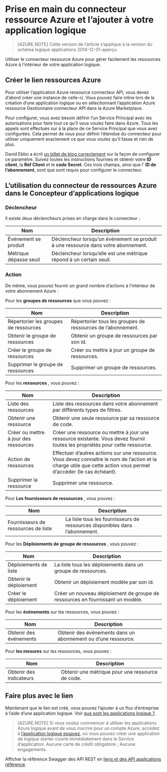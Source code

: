<properties
   pageTitle="L’utilisation du connecteur ressource Azure dans les applications logique | Service d’application Microsoft Azure"
   description="Comment créer et configurer l’application Azure ressource connecteur ou API et l’utiliser dans une application logique dans le Service d’application Azure"
   services="logic-apps"
   documentationCenter=".net,nodejs,java"
   authors="stepsic-microsoft-com"
   manager="erikre"
   editor=""/>

<tags
   ms.service="logic-apps"
   ms.devlang="multiple"
   ms.topic="article"
   ms.tgt_pltfrm="na"
   ms.workload="integration"
   ms.date="09/01/2016"
   ms.author="stepsic"/>

# <a name="get-started-with-the-azure-resource-connector-and-add-it-to-your-logic-app"></a>Prise en main du connecteur ressource Azure et l’ajouter à votre application logique
>[AZURE.NOTE] Cette version de l’article s’applique à la version du schéma logique applications 2014-12-01-aperçu.

Utiliser le connecteur ressource Azure pour gérer facilement les ressources Azure à l’intérieur de votre application logique.

## <a name="create-the-azure-resource-connector"></a>Créer le lien ressources Azure
Pour utiliser l’application Azure ressource connecteur API, vous devez d’abord créer une instance de celle-ci. Vous pouvez faire inline lors de la création d’une application logique ou en sélectionnant l’application Azure ressource Gestionnaire connecteur API dans la Azure Marketplace.

Pour configurer, vous avez besoin définir l’un Service Principal avec les autorisations pour faire tout ce qu’il vous voulez faire dans Azure. Tous les appels sont effectués sur à la place de ce Service Principal que vous avez configurées. Cela permet de vous pour définir l’étendue du connecteur pour utiliser uniquement exactement ce que vous voulez qu’il fasse et rien de plus.

David Ebbo a écrit [un billet de blog correctement](http://blog.davidebbo.com/2014/12/azure-service-principal.html) sur la façon de configurer ce paramètre. Suivez toutes les instructions fournies et obtenir votre **ID client**, la **Réf Client** et le **code Secret**. Ces trois champs, ainsi que l' **ID de l’abonnement**, sont que sont requis pour configurer le connecteur.

## <a name="using-the-azure-resource-connector-in-logic-apps-designer"></a>L’utilisation du connecteur de ressources Azure dans le Concepteur d’applications logique
### <a name="trigger"></a>Déclencheur
Il existe deux déclencheurs prises en charge dans le connecteur :

Nom | Description
---- | -----------
Événement se produit | Déclencheur lorsqu’un événement se produit à une ressource dans votre abonnement.
Métrique dépasse seuil |  Déclencheur lorsqu’elle est une métrique répond à un certain seuil.

### <a name="action"></a>Action

De même, vous pouvez fournir un grand nombre d’actions à l’intérieur de votre abonnement Azure :

Pour les **groupes de ressources** que vous pouvez :

Nom | Description
---- | -----------
Répertorier les groupes de ressources | Répertorier tous les groupes de ressources de l’abonnement.
Obtenir le groupe de ressources | Obtenir un groupe de ressources par son id.
Créer le groupe de ressources | Créer ou mettre à jour un groupe de ressources.
Supprimer le groupe de ressources | Supprimer un groupe de ressources.

Pour les **ressources** , vous pouvez :

Nom | Description
---- | -----------
Liste des ressources | Liste des ressources dans votre abonnement par différents types de filtres.
Obtenir une ressource | Obtenir une seule ressource par sa ressource de code.
Créer ou mettre à jour des ressources | Créer une ressource ou mettre à jour une ressource existante. Vous devez fournir toutes les propriétés pour cette ressource.
Action de ressources |  Effectuer d’autres actions sur une ressource. Vous devez connaître le nom de l’action et la charge utile que cette action vous permet d’accéder (le cas échéant).
Supprimer la ressource | Supprimer une ressource.

Pour **Les fournisseurs de ressources** , vous pouvez :

Nom | Description
---- | -----------
Fournisseurs de ressources de liste | La liste tous les fournisseurs de ressources disponibles dans l’abonnement.

Pour les **Déploiements de groupe de ressources** , vous pouvez :

Nom | Description
---- | -----------
Déploiements de liste | La liste tous les déploiements dans un groupe de ressources.
Obtenir le déploiement | Obtenir un déploiement modèle par son id.
Créer le déploiement | Créer un nouveau déploiement de groupe de ressources en fournissant un modèle.

Pour les **événements** sur les ressources, vous pouvez :

Nom | Description
---- | -----------
Obtenir des événements | Obtenir des événements dans un abonnement ou d’une ressource.

Pour **les mesures** sur les ressources, vous pouvez :

Nom | Description
---- | -----------
Obtenir des indicateurs | Obtenir une métrique pour une ressource de code.

## <a name="do-more-with-your-connector"></a>Faire plus avec le lien
Maintenant que le lien est créé, vous pouvez l’ajouter à un flux d’entreprise à l’aide d’une application logique. Voir [que sont les applications logique ?](app-service-logic-what-are-logic-apps.md).

>[AZURE.NOTE] Si vous voulez commencer à utiliser les applications Azure logique avant de vous inscrire pour un compte Azure, accédez à [l’application logique essayez](https://tryappservice.azure.com/?appservice=logic), où vous pouvez créer une application de logique starter courte immédiatement dans le Service d’application. Aucune carte de crédit obligatoire ; Aucune engagements.

Afficher la référence Swagger des API REST en [liens et des API applications référence](http://go.microsoft.com/fwlink/p/?LinkId=529766).

<!--References -->

<!--Links -->
[Creating a Logic app]: app-service-logic-create-a-logic-app.md
